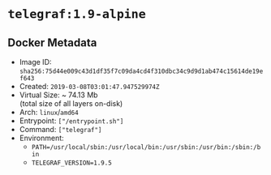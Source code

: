 # `telegraf:1.9-alpine`

## Docker Metadata

- Image ID: `sha256:75d44e009c43d1df35f7c09da4cd4f310dbc34c9d9d1ab474c15614de19ef643`
- Created: `2019-03-08T03:01:47.947529974Z`
- Virtual Size: ~ 74.13 Mb  
  (total size of all layers on-disk)
- Arch: `linux`/`amd64`
- Entrypoint: `["/entrypoint.sh"]`
- Command: `["telegraf"]`
- Environment:
  - `PATH=/usr/local/sbin:/usr/local/bin:/usr/sbin:/usr/bin:/sbin:/bin`
  - `TELEGRAF_VERSION=1.9.5`
